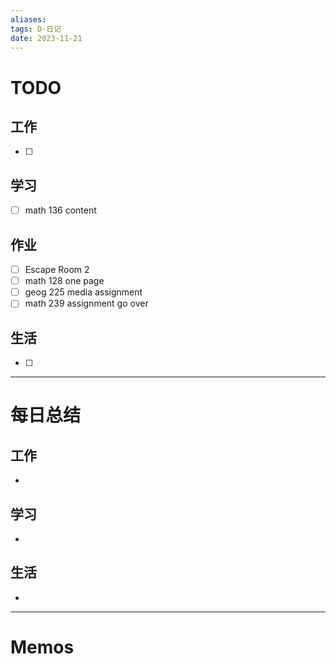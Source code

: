 ```yaml
---
aliases:
tags: D-日记
date: 2023-11-21
---
```

# TODO

## 工作

- [ ] 
## 学习

- [ ] math 136 content
## 作业

- [ ] Escape Room 2
- [ ] math 128 one page
- [ ] geog 225 media assignment
- [ ] math 239 assignment go over
## 生活

- [ ] 
*** 
# 每日总结

## 工作

- 
## 学习

- 
## 生活

- 

----------------------
# Memos

